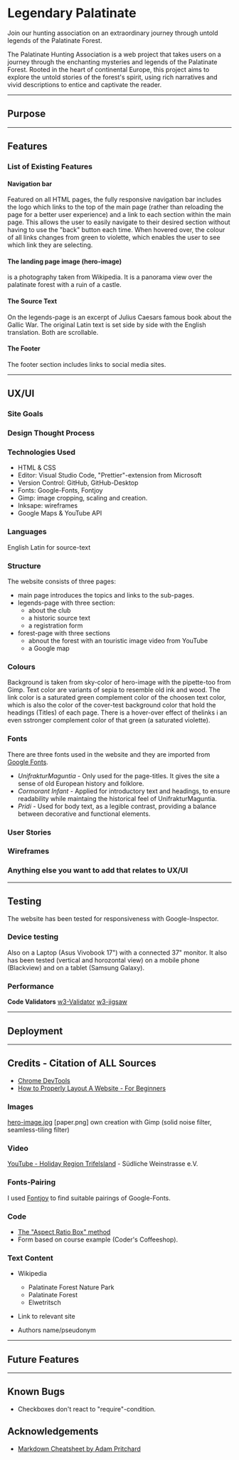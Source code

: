 # Legendary Palatinate

Join our hunting association on an extraordinary journey through untold legends of the Palatinate Forest.

The Palatinate Hunting Association is a web project that takes users on a journey through the enchanting mysteries and legends of the Palatinate Forest. Rooted in the heart of continental Europe, this project aims to explore the untold stories of the forest's spirit, using rich narratives and vivid descriptions to entice and captivate the reader.

---

## Purpose

---

## Features

### List of Existing Features

#### Navigation bar

Featured on all HTML pages, the fully responsive navigation bar includes the logo which links to the top of the main page (rather than reloading the page for a better user experience) and a link to each section within the main page. This allows the user to easily navigate to their desired section without having to use the "back" button each time.
When hovered over, the colour of all links changes from green to violette, which enables the user to see which link they are selecting.

#### The landing page image (hero-image)

is a photography taken from Wikipedia. It is a panorama view over the palatinate forest with a ruin of a castle.

#### The Source Text

On the legends-page is an excerpt of Julius Caesars famous book about the Gallic War. The original Latin text is set side by side with the English translation. Both are scrollable.

#### The Footer

The footer section includes links to social media sites.

---

## UX/UI

### Site Goals

### Design Thought Process

### Technologies Used

- HTML & CSS
- Editor: Visual Studio Code, "Prettier"-extension from Microsoft
- Version Control: GitHub, GitHub-Desktop
- Fonts: Google-Fonts, Fontjoy
- Gimp: image cropping, scaling and creation.
- Inksape: wireframes
- Google Maps & YouTube API

### Languages

English
Latin for source-text

### Structure

The website consists of three pages:

- main page introduces the topics and links to the sub-pages.
- legends-page with three section:
  - about the club
  - a historic source text
  - a registration form
- forest-page with three sections
  - abnout the forest with an touristic image video from YouTube
  - a Google map

### Colours

Background is taken from sky-color of hero-image with the pipette-too from Gimp.
Text color are variants of sepia to resemble old ink and wood.
The link color is a saturated green complement color of the choosen text color, which is also the color of the cover-test background color that hold the headings (Titles) of each page. There is a hover-over effect of thelinks i an even sstronger complement color of that green (a saturated violette).

### Fonts

There are three fonts used in the website and they are imported from [Google Fonts](https://fonts.google.com/).

- _UnifrakturMaguntia_ - Only used for the page-titles. It gives the site a sense of old European history and folklore.
- _Cormorant Infant_ - Applied for introductory text and headings, to ensure readability while maintaing the historical feel of UnifrakturMaguntia.
- _Pridi_ - Used for body text, as a legible contrast, providing a balance between decorative and functional elements.

### User Stories

### Wireframes

### Anything else you want to add that relates to UX/UI

---

## Testing

The website has been tested for responsiveness with Google-Inspector.

### Device testing

Also on a Laptop (Asus Vivobook 17") with a connected 37" monitor. It also has been tested (vertical and horozontal view) on a mobile phone (Blackview) and on a tablet (Samsung Galaxy).

### Performance

**Code Validators**
[w3-Validator](https://validator.w3.org/#validate_by_input)
[w3-jigsaw](https://jigsaw.w3.org/css-validator/)

---

## Deployment

---

## Credits - Citation of ALL Sources

- [Chrome DevTools](https://developer.chrome.com/docs/devtools/)
- [How to Properly Layout A Website - For Beginners](https://youtu.be/3C_22eBWpjg)

### Images

[hero-image.jpg](https://commons.wikimedia.org/wiki/File:Blick_in_den_Pf%C3%A4lzerwald_von_der_Burg_Neuscharfeneck.jpg)
[paper.png] own creation with Gimp (solid noise filter, seamless-tiling filter)

### Video

[YouTube - Holiday Region Trifelsland](https://youtu.be/OX94GDdwcn8) - Südliche Weinstrasse e.V.

### Fonts-Pairing

I used [Fontjoy](https://fontjoy.com/) to find suitable pairings of Google-Fonts.

### Code

- [The "Aspect Ratio Box" method](https://www.freecodecamp.org/news/responsive-web-design-how-to-make-a-website-look-good-on-phones-and-tablets/)
- Form based on course example (Coder's Coffeeshop).

### Text Content

- Wikipedia

  - Palatinate Forest Nature Park
  - Palatinate Forest
  - Elwetritsch

- Link to relevant site
- Authors name/pseudonym

---

## Future Features

---

## Known Bugs

- Checkboxes don't react to "require"-condition.

## Acknowledgements

- [Markdown Cheatsheet by Adam Pritchard](https://github.com/adam-p/markdown-here/wiki/Markdown-Cheatsheet)
